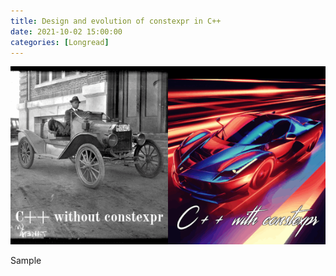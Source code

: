 ```yaml
---
title: Design and evolution of constexpr in C++
date: 2021-10-02 15:00:00
categories: [Longread]
---
```


![](/assets/img/posts/2021-10-02/cover.png)

Sample
